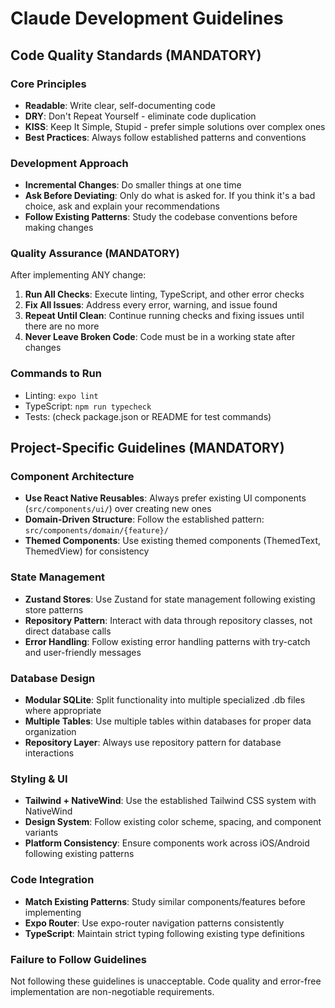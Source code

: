 # Claude Development Guidelines

## Code Quality Standards (MANDATORY)

### Core Principles
- **Readable**: Write clear, self-documenting code
- **DRY**: Don't Repeat Yourself - eliminate code duplication
- **KISS**: Keep It Simple, Stupid - prefer simple solutions over complex ones
- **Best Practices**: Always follow established patterns and conventions

### Development Approach
- **Incremental Changes**: Do smaller things at one time
- **Ask Before Deviating**: Only do what is asked for. If you think it's a bad choice, ask and explain your recommendations
- **Follow Existing Patterns**: Study the codebase conventions before making changes

### Quality Assurance (MANDATORY)
After implementing ANY change:

1. **Run All Checks**: Execute linting, TypeScript, and other error checks
2. **Fix All Issues**: Address every error, warning, and issue found
3. **Repeat Until Clean**: Continue running checks and fixing issues until there are no more
4. **Never Leave Broken Code**: Code must be in a working state after changes

### Commands to Run
- Linting: `expo lint`
- TypeScript: `npm run typecheck`
- Tests: (check package.json or README for test commands)

## Project-Specific Guidelines (MANDATORY)

### Component Architecture
- **Use React Native Reusables**: Always prefer existing UI components (`src/components/ui/`) over creating new ones
- **Domain-Driven Structure**: Follow the established pattern: `src/components/domain/{feature}/`
- **Themed Components**: Use existing themed components (ThemedText, ThemedView) for consistency

### State Management
- **Zustand Stores**: Use Zustand for state management following existing store patterns
- **Repository Pattern**: Interact with data through repository classes, not direct database calls
- **Error Handling**: Follow existing error handling patterns with try-catch and user-friendly messages

### Database Design
- **Modular SQLite**: Split functionality into multiple specialized .db files where appropriate
- **Multiple Tables**: Use multiple tables within databases for proper data organization
- **Repository Layer**: Always use repository pattern for database interactions

### Styling & UI
- **Tailwind + NativeWind**: Use the established Tailwind CSS system with NativeWind
- **Design System**: Follow existing color scheme, spacing, and component variants
- **Platform Consistency**: Ensure components work across iOS/Android following existing patterns

### Code Integration
- **Match Existing Patterns**: Study similar components/features before implementing
- **Expo Router**: Use expo-router navigation patterns consistently
- **TypeScript**: Maintain strict typing following existing type definitions

### Failure to Follow Guidelines
Not following these guidelines is unacceptable. Code quality and error-free implementation are non-negotiable requirements.
